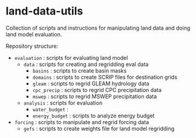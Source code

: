 # land-data-utils

Collection of scripts and instructions for manipulating land data and doing land model evaluation. 

Repository structure:
- `evaluation` : scripts for evaluating land model
  - `data` : scripts for creating and regridding eval data
	  - `basins` : scripts to create basin masks
	  - `domains` : scripts to create SCRIP files for destination grids
	  - `gleam` : scripts to regrid GLEAM hydrology data
	  - `cpc_precip` : scripts to regrid CPC precipitation data
	  - `mswep` : scripts to regrid MSWEP precipitation data
  - `analysis` : scripts for evaluation
    - `water_budget` : 
    - `energy_budget` : scripts to analyze energy budget
- `forcing` : scripts to manipulate and regrid forcing data
  - `gefs` : scripts to create weights file for land model regridding
